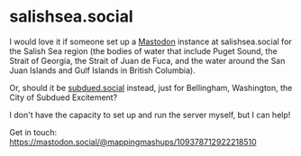 # salishsea.social
I would love it if someone set up a [Mastodon](https://joinmastodon.org/) instance at salishsea.social for the Salish Sea region (the bodies of water that include Puget Sound, the Strait of Georgia, the Strait of Juan de Fuca, and the water around the San Juan Islands and Gulf Islands in British Columbia).

Or, should it be [subdued.social](https://subdued.social) instead, just for Bellingham, Washington, the City of Subdued Excitement?

I don't have the capacity to set up and run the server myself, but I can help!

Get in touch: https://mastodon.social/@mappingmashups/109378712922218510
